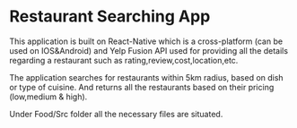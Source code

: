 # Restaurant Searching App

This application is built on React-Native which is a cross-platform (can be used on IOS&Android) and Yelp Fusion API used for providing all the details regarding a restaurant such as rating,review,cost,location,etc.

The application searches for restaurants within 5km radius, based on dish or type of cuisine. And returns all the restaurants based on their pricing (low,medium & high).

Under Food/Src folder all the necessary files are situated.
